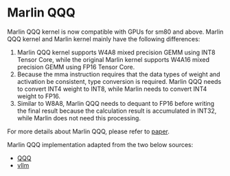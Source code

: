 # Marlin QQQ

Marlin QQQ kernel is now compatible with GPUs for sm80 and above.
Marlin QQQ kernel and Marlin kernel mainly have the following differences:
1. Marlin QQQ kernel supports W4A8 mixed precision GEMM using INT8 Tensor Core, while the original Marlin kernel supports W4A16 mixed precision GEMM using FP16 Tensor Core.
2. Because the mma instruction requires that the data types of weight and activation be consistent, type conversion is required. Marlin QQQ needs to convert INT4 weight to INT8, while Marlin needs to convert INT4 weight to FP16.
3. Similar to W8A8, Marlin QQQ needs to dequant to FP16 before writing the final result because the calculation result is accumulated in INT32, while Marlin does not need this processing.

For more details about Marlin QQQ, please refer to [paper](https://arxiv.org/pdf/2406.09904).

Marlin QQQ implementation adapted from the two below sources:

* [QQQ](https://github.com/HandH1998/QQQ/tree/main)
* [vllm](https://github.com/vllm-project/vllm/tree/main)
